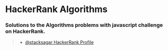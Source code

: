 # HackerRank Algorithms

### Solutions to the Algorithms problems with javascript challenge on HackerRank.

> - <a target="__blank" href="https://www.hackerrank.com/stacksagar"> @stacksagar HackerRank Profile </a>

